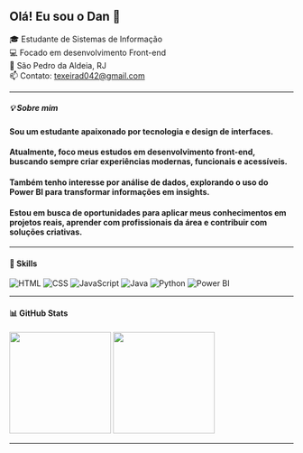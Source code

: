 ## Olá! Eu sou o Dan 👋

🎓 Estudante de Sistemas de Informação  
💻 Focado em desenvolvimento Front-end  
📍 São Pedro da Aldeia, RJ  
📫 Contato: texeirad042@gmail.com

---
##### 💡 Sobre mim

#### Sou um estudante apaixonado por tecnologia e design de interfaces.  
#### Atualmente, foco meus estudos em **desenvolvimento front-end**, buscando sempre criar experiências modernas, funcionais e acessíveis.  
#### Também tenho interesse por **análise de dados**, explorando o uso do Power BI para transformar informações em insights.  
#### Estou em busca de **oportunidades para aplicar meus conhecimentos em projetos reais**, aprender com profissionais da área e contribuir com soluções criativas.

---

#### 🚀 Skills
![HTML](https://img.shields.io/badge/HTML5-E34F26?style=for-the-badge&logo=html5&logoColor=white)
![CSS](https://img.shields.io/badge/CSS3-1572B6?style=for-the-badge&logo=css3&logoColor=white)
![JavaScript](https://img.shields.io/badge/JavaScript-F7DF1E?style=for-the-badge&logo=javascript&logoColor=black)
![Java](https://img.shields.io/badge/Java-007396?style=for-the-badge&logo=java&logoColor=white)
![Python](https://img.shields.io/badge/Python-3776AB?style=for-the-badge&logo=python&logoColor=white)
![Power BI](https://img.shields.io/badge/Power%20BI-F2C811?style=for-the-badge&logo=powerbi&logoColor=black)

---

#### 📊 GitHub Stats
<div>
  <img height="180em" src="https://github-readme-stats.vercel.app/api?username=DescomplicaDevDan&show_icons=true&theme=dark" />
  <img height="180em" src="https://github-readme-stats.vercel.app/api/top-langs/?username=DescomplicaDevDan&layout=compact&theme=dark" />
</div>

---

